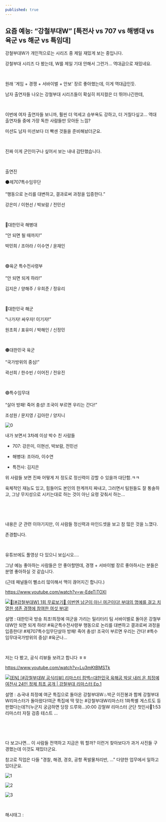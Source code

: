 ```yaml
---
published: true
---
```

## 요즘 예능: “강철부대W” [특전사 vs 707 vs 해병대 vs 육군 vs 해군 vs 특임대]

강철부대W가 개인적으로는 시리즈 중 제일 재밌게 보는 중입니다.

강철부대 시리즈 다 봤는데, W를 제일 기대 안해서 그런가... 역대급으로 재밌네요.

​

원래 '게임 + 경쟁 + 서바이벌 + 안보' 장르 좋아했는데, 이게 역대급인듯.

남자 출연자들 나오는 강철부대 시리즈들이 확실히 피지컬은 더 뛰어나긴한데,

​

이번에 여자 출연자들 보니까, 훨씬 더 억세고 승부욕도 강하고, 더 거칠다싶고... 역대 출연자들 중에 가장 독한 사람들만 모아둔 느낌?

미션도 남자 미션보다 더 빡센 것들을 준비해놨더군요.

​

진짜 이게 군인이구나 싶어서 보는 내내 감탄했습니다.

​

출연진

⚫제707특수임무단

“행동으로 논리를 대변하고, 결과로써 과정을 입증한다.”

강은미 / 이현선 / 박보람 / 전민선

​

🔴대한민국 해병대

“안 되면 될 때까지!”

박민희 / 조아라 / 이수연 / 윤재인

​

🟢육군 특수전사령부

“안 되면 되게 하라!”

김지은 / 양해주 / 우희준 / 정유리

​

🔵대한민국 해군

“나가자! 싸우자! 이기자!”

원초희 / 표유미 / 박해인 / 신정민

​

🟤대한민국 육군

“국가방위의 중심!”

곽선희 / 한수빈 / 이어진 / 전유진

​

🟣특수임무대

“살아 방패! 죽어 충성! 조국이 부르면 우리는 간다!”

조성원 / 문지영 / 김아란 / 양지니

![0](/assets/img/223679342830/0.png)

내가 보면서 3차례 이상 박수 친 사람들

- 707: 강은미, 이현선, 박보람, 전민선

- 해병대: 조아라, 이수연

- 특전사: 김지은

위 사람들 보면 진짜 어떻게 저 정도로 정신력이 강할 수 있을까 대단함.ㅋㅋ

육체적인 재능도 있고, 힘들어도 본인의 한계까지 짜내고, 그러면서 팀원들도 잘 통솔하고, 그냥 무지성으로 시키는대로 하는 것이 아닌 요령 갖춰서 하는...

​

​

내용은 군 관련 이야기지만, 이 사람들 정신력과 마인드셋을 보고 참 많은 것을 느꼈다.

존경합니다.

​

유튜브에도 풀영상 다 있으니 보십시오....

그냥 예능 좋아하는 사람들은 안 좋아할텐데, 경쟁 + 서바이벌 장르 좋아하시는 분들은 분명 좋아하실 것 같습니다.

(근데 패널들이 뻘소리 많이해서 맥이 끊어지긴 합니다.)

https://www.youtube.com/watch?v=w-EdeTiTOXI

[![🔴[#강철부대W] 1회 무료보기👀 이번엔 남군이 아닌 여군이다! 부대의 명예를 걸고 치열한 생존 경쟁에 참여한 여섯 부대!](https://i.ytimg.com/vi/w-EdeTiTOXI/hqdefault.jpg)](https://www.youtube.com/watch?v=w-EdeTiTOXI)

설명 : 대한민국 방송 최초!최정예 여군을 가리는 밀리터리 팀 서바이벌로 돌아온 강철부대W안 되면 되게 하라! #육군특수전사령부 행동으로 논리를 대변하고 결과로써 과정을 입증한다! #제707특수임무단살아 방패! 죽어 충성! 조국이 부르면 우리는 간다! #특수임무대국가방위의 중심! #육군나...

​

저는 다 봤고, 공식 리뷰들 보려고 합니다 ㅎㅎ

https://www.youtube.com/watch?v=Lu3mKtBMSTk

[![[EN] [#강철부대W 공식리뷰] 리마스터 컴백🔥대한민국 육해공 박살 내러 온 최정예 여전사 24인 정체 최초 공개 | 강철부대 리마스터 Ep.1](https://i.ytimg.com/vi/Lu3mKtBMSTk/hqdefault.jpg)](https://www.youtube.com/watch?v=Lu3mKtBMSTk)

설명 : ♨국내 최정예 여군 특집으로 돌아온 강철부대W♨박군 이진봉과 함께 강철부대W리마스터가 돌아왔다!여군 특집에 딱 맞는 #강철부대W리마스터 1화특별 게스트도 등판했다는데?!(누군지 궁금하면 당장 드루와...)0:00 강철W 리마스터 군단 첫인사🙇1:53 리마스터 자질 검증 테스트 ...

​

​

다 보고나면... 이 사람들 전역하고 지금은 뭐 할까? 이런거 찾아보다가 과거 사진들 구경했는데 이것도 재밌더군요.

참고로 직업은 다들 "경찰, 해경, 경호, 공항 폭발물처리반, ..." 다양한 업무에서 일하고 있더군요.

![1](/assets/img/223679342830/1.png)

![2](/assets/img/223679342830/2.png)

![3](/assets/img/223679342830/3.png)

​

 해시태그 : 